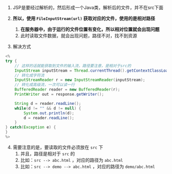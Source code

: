 

1. JSP是要经过解析的，然后形成一个Java类，解析后的文件，并不在src下面
2. **所以，使用 `FileInputStream(url)` 获取对应的文件，使用的是相对路径**
   1. **在服务器中，由于运行的文件位置有变化，所以相对位置就会出现问题**
   2. 此时读取文件数据，就会出现问题，路径不对，找不到资源

3. 解决方式
```java
<%
try {
    // 这样的话就能获取到文件的输入流，路径要注意，是相对于src的
    InputStream inputStream = Thread.currentThread().getContextClassLoader().getResourceAsStream("abc.html");
    // 转化成字符流
    InputStreamReader r = new InputStreamReader(inputStream);
    // 转化成高级流，一次可以读一行
    BufferedReader reader = new BufferedReader(r);
    PrintWriter out = response.getWriter();

    String d = reader.readLine();
    while(d != "" && d != null) {
        System.out.println(d);
        d = reader.readLine();
    }
} catch(Exception e) {
}
%>
```


4. 需要注意的是，要读取的文件必须放在 `src` 下
   1. 并且，路径是相对于 `src` 的
   2. 比如：`src --> abc.html` ，对应的路径为 `abc.html`
   3. 比如：`src --> demo --> abc.html` ，对应的路径为 `demo/abc.html`
   